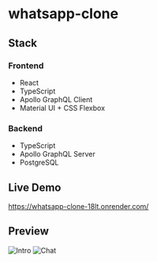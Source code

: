 # whatsapp-clone

## Stack

### Frontend

- React
- TypeScript
- Apollo GraphQL Client
- Material UI + CSS Flexbox

### Backend

- TypeScript
- Apollo GraphQL Server
- PostgreSQL

## Live Demo

https://whatsapp-clone-18lt.onrender.com/

## Preview 

![Intro](https://github.com/user-attachments/assets/afaed2a0-798e-409a-8349-61b8fab587a9)
![Chat](https://github.com/user-attachments/assets/681527d4-8c5d-434d-b469-fe455684503c)
